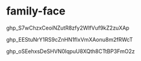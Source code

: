 # family-face

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

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

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
